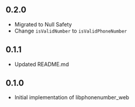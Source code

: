 ## 0.2.0
* Migrated to Null Safety
* Change `isValidNumber` to `isValidPhoneNumber`

## 0.1.1
* Updated README.md

## 0.1.0
* Initial implementation of libphonenumber_web
